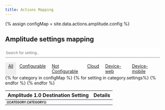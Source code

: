 ```yaml
---
title: Actions Mapping
---
```

{% assign configMap = site.data.actions.amplitude.config %}

<style>
  tr.no-map td {
    opacity: 0.5;
  }

  tr.show {
    display: table-row;
  }

  .settingRow {
    display: none;
  }

  .table-search {
    width: 100%;
    border: 0px;
    border-bottom: 1px solid rgb(128, 128, 128);
    font-family: "SF Pro Text", BlinkMacSystemFont, -apple-system, "Segoe UI", "Roboto", "Oxygen", "Ubuntu", "Cantarell", "Fira Sans", "Droid Sans", "Helvetica Neue", "Helvetica", "Arial", sans-serif;
    color: #474d66;
    font-size: 12px;
    height: 30px;
    margin-bottom: 15px;
  }

  .table-search:focus-visible {
    outline: none
  }

  .button-container {
    display: flex;
    justify-content: space-around;
  }

  .button-link {
    padding: 4px 10px;
  }

  .active {
    background-color: #eee;
  }

  .cmode {
    background-color: #edeff5;
    font-size: 11px;
    padding: 0px 6px;
    border-radius: 4px;
    height: 16px;
    font-weight: 600;
    text-transform: uppercase;
    color: rgb(71, 77, 102);
    opacity: 0.65;
    white-space: nowrap;
  }

  .device-web-mode, .device-mobile-mode {
    background-color: #e6f5ef;
    color: #317159
  }

</style>

## Amplitude settings mapping

<input class="table-search" type="text" id="filterInput" onkeyup="searchFilter()" placeholder="Search for setting..">
<div class="button-container" id="btnContainer">
  <a href="#" id="all" class="button button-link active">All</a>
  <a href="#" id="true" class="button button-link" >Configurable</a>
  <a href="#" id="false" class="button button-link" >Not Configurable</a>
  <a href="#" id="cloud" class="button button-link">Cloud</a>
  <a href="#" id="device-web" class="button button-link" >Device-web</a>
  <a href="#" id="device-mobile" class="button button-link" >Device-mobile</a>
</div>

<table id="settingsTable">
  <thead>
    <tr>
      <th>Amplitude 1.0 Destination Setting</th>
      <!-- <th>Configurable in Amplitude (Actions)?</th> -->
      <th>Details</th>
    </tr>
  </thead>
  <tbody>
    {% for category in configMap %}
    <tr>
      <td colspan="3" style="font-weight: bold; background-color:fafbff;font-size: 10px; text-transform: uppercase;">
        {{category.category}}</td>
    </tr>
    {% for setting in category.settings%}
    <tr
      class="settingRow {%unless setting.configurable%}no-map{%endunless%} {{setting.configurable}} {% for mode in setting.connection_mode %}{{mode}} {%endfor%}"
      id="settingRow">
      <td>{{setting.name}} <br /> {% for mode in setting.connection_mode %}<span
          class="cmode {{mode}}-mode">{{mode | capitalize}}</span> {% endfor %}</td>
      <!-- <td>{{setting.configurable}}</td> -->
      <td>{% if setting.location %}{{setting.location}} <br /> <br /> {% endif %}{{setting.notes}}</td>
    </tr>
    {% endfor %}
    {% endfor %}
  </tbody>
</table>

<script>
  function searchFilter() {
    var input, filter, table, tr, td, i, txtValue;

    input = document.getElementById("filterInput");
    filter = input.value.toUpperCase();
    table = document.getElementById("settingsTable");
    tr = document.getElementsByClassName("settingRow");
    for (i = 0; i < tr.length; i++) {
      td = tr[i].getElementsByTagName("td")[0];
      if (td) {
        txtValue = td.textContent || td.innerText;
        if (txtValue.toUpperCase().indexOf(filter) > -1) {
          tr[i].style.display = "";
        } else {
          tr[i].style.display = "none"
        }
      }
    }
  }
  clickFilter("all")

  var links = document.getElementsByClassName("button-link");


  document.querySelectorAll('.button-link').forEach(item => {
    let v = item.getAttribute('id');
    item.addEventListener('click', (event => {
      event.preventDefault();
      clickFilter(v);
    }))
  })

  
  function clickFilter(c) {
    var x, i;
    x = document.getElementsByClassName("settingRow");
    if (c == "all") c = "";
    for (i = 0; i < x.length; i++) {
      w3RemoveClass(x[i], "show");
      if (x[i].className.indexOf(c) > -1) w3AddClass(x[i], "show");
    }
  }

  // Show filtered elements
  function w3AddClass(element, name) {
    var i, arr1, arr2;
    arr1 = element.className.split(" ");
    arr2 = name.split(" ");
    for (i = 0; i < arr2.length; i++) {
      if (arr1.indexOf(arr2[i]) == -1) {
        element.className += " " + arr2[i];
      }
    }
  }

  // Hide elements that are not selected
  function w3RemoveClass(element, name) {
    var i, arr1, arr2;
    arr1 = element.className.split(" ");
    arr2 = name.split(" ");
    for (i = 0; i < arr2.length; i++) {
      while (arr1.indexOf(arr2[i]) > -1) {
        arr1.splice(arr1.indexOf(arr2[i]), 1);
      }
    }
    element.className = arr1.join(" ");
  }

  var btnContainer = document.getElementById("btnContainer");
  var btns = document.getElementsByClassName("button-link");
  for (var i = 0; i < btns.length; i++) {
    btns[i].addEventListener("click", function () {
      var current = document.getElementsByClassName("active");
      current[0].className = current[0].className.replace(" active", "");
      this.className += " active";
    });
  }

</script>
